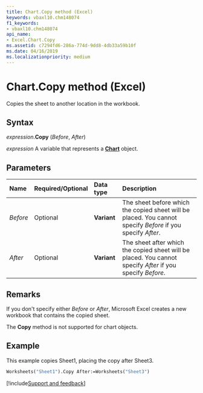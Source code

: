 ```yaml
---
title: Chart.Copy method (Excel)
keywords: vbaxl10.chm148074
f1_keywords:
- vbaxl10.chm148074
api_name:
- Excel.Chart.Copy
ms.assetid: c7294fd6-286a-774d-9dd8-4db33a59b10f
ms.date: 04/16/2019
ms.localizationpriority: medium
---
```



# Chart.Copy method (Excel)

Copies the sheet to another location in the workbook.


## Syntax

_expression_.**Copy** (_Before_, _After_)

_expression_ A variable that represents a **[Chart](Excel.Chart(object).md)** object.


## Parameters

|Name|Required/Optional|Data type|Description|
|:-----|:-----|:-----|:-----|
| _Before_|Optional| **Variant**|The sheet before which the copied sheet will be placed. You cannot specify _Before_ if you specify _After_.|
| _After_|Optional| **Variant**|The sheet after which the copied sheet will be placed. You cannot specify _After_ if you specify _Before_.|


## Remarks

If you don't specify either _Before_ or _After_, Microsoft Excel creates a new workbook that contains the copied sheet.

The **Copy** method is not supported for chart objects.


## Example

This example copies Sheet1, placing the copy after Sheet3.

```vb
Worksheets("Sheet1").Copy After:=Worksheets("Sheet3")
```



[!include[Support and feedback](~/includes/feedback-boilerplate.md)]
